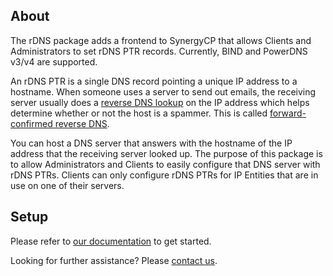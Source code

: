 ## About

The rDNS package adds a frontend to SynergyCP that allows Clients and Administrators to set rDNS PTR records. Currently, BIND and PowerDNS v3/v4 are supported.

An rDNS PTR is a single DNS record pointing a unique IP address to a hostname.
When someone uses a server to send out emails, the receiving server usually does
a [reverse DNS lookup](https://en.wikipedia.org/wiki/Reverse_DNS_lookup) on the IP address which helps determine whether or not the host is a spammer. This is called [forward-confirmed reverse DNS](https://en.wikipedia.org/wiki/Forward-confirmed_reverse_DNS).

You can host a DNS server that answers with the hostname of the IP address that the receiving server looked up. The purpose of this package is to allow Administrators and Clients to easily configure that DNS server with rDNS PTRs. Clients can only configure rDNS PTRs for IP Entities that are in use on one of their servers.

## Setup

Please refer to [our documentation](https://kb.synergycp.com/docs/packages/rdns/) to get started.

Looking for further assistance? Please [contact us](https://kb.synergycp.com/#contacting-support).
